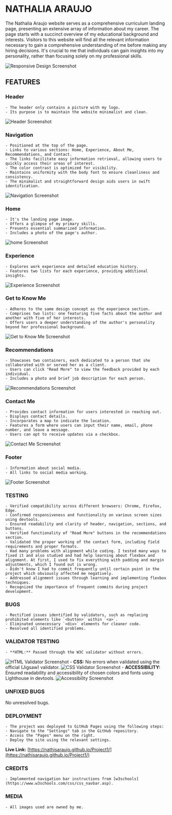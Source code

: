 # NATHALIA ARAUJO

The Nathalia Araujo website serves as a comprehensive curriculum landing page, presenting an extensive array of information about my career. The page starts with a succinct overview of my educational background and interests. Visitors to this website will find all the relevant information necessary to gain a comprehensive understanding of me before making any hiring decisions. It's crucial to me that individuals can gain insights into my personality, rather than focusing solely on my professional skills.

![Responsive Design Screenshot](/readme-images/1.png)

## FEATURES

### Header
    - The header only contains a picture with my logo.
    - Its purpose is to maintain the website minimalist and clean.
  
![Header Screenshot](/readme-images/2.png)

### Navigation
    - Positioned at the top of the page.
    - Links to various sections: Home, Experience, About Me, Recommendations, and Contact.
    - The links facilitate easy information retrieval, allowing users to quickly access their areas of interest.
    - The color contrast is optimized for visibility.
    - Maintains uniformity with the body font to ensure cleanliness and consistency.
    - The minimalist and straightforward design aids users in swift identification.

![Navigation Screenshot](/readme-images/3.png)

### Home
    - It's the landing page image.
    - Offers a glimpse of my primary skills.
    - Presents essential summarized information.
    - Includes a photo of the page's author.

![home Screenshot](/readme-images/4.png)

### Experience
    - Explores work experience and detailed education history.
    - Features two lists for each experience, providing additional insights.

![Experience Screenshot](/readme-images/5.png)

### Get to Know Me
    - Adheres to the same design concept as the experience section.
    - Comprises two lists: one featuring five facts about the author and another with five of her interests.
    - Offers users a deeper understanding of the author's personality beyond her professional background.

![Get to Know Me Screenshot](/readme-images/6.png)

### Recommendations
    - Showcases two containers, each dedicated to a person that she collaborated with or served her as a client.
    - Users can click "Read More" to view the feedback provided by each individual.
    - Includes a photo and brief job description for each person.

![Recommendations Screenshot](/readme-images/7.png)

### Contact Me
    - Provides contact information for users interested in reaching out.
    - Displays contact details.
    - Incorporates a map to indicate the location.
    - Features a form where users can input their name, email, phone number, and leave a message.
    - Users can opt to receive updates via a checkbox.

![Contact Me Screenshot](/readme-images/8.png)

### Footer
    - Information about social media.
    - All links to social media working.

![Footer Screenshot](/readme-images/9.png)

### TESTING
    - Verified compatibility across different browsers: Chrome, Firefox, Edge.
    - Confirmed responsiveness and functionality on various screen sizes using devtools.
    - Ensured readability and clarity of header, navigation, sections, and buttons.
    - Verified functionality of "Read More" buttons in the recommendations section.
    - Validated the proper working of the contact form, including field requirements and proper formats.
    - Had many problems with alignment while coding. I tested many ways to fixed it and also studied and had help learning about flexbox and alignment. At first, I used to fix everything with padding and margin adjustments, which I found out is wrong.
    - Didn't know I had to commit frequently until certain point in the project which obviously affected me negatively.
    - Addressed alignment issues through learning and implementing flexbox techniques.
    - Recognized the importance of frequent commits during project development.

### BUGS
    - Rectified issues identified by validators, such as replacing prohibited elements like `<button>` within `<a>`.
    - Eliminated unnecessary `<div>` elements for cleaner code.
    - Resolved all identified problems.

### VALIDATOR TESTING
    - **HTML:** Passed through the W3C validator without errors.
![HTML Validator Screenshot](/readme-images/10.png)
    - **CSS:** No errors when validated using the official (Jigsaw) validator.
  ![CSS Validator Screenshot](/readme-images/11.png)
    - **ACCESSIBILITY:** Ensured readability and accessibility of chosen colors and fonts using Lighthouse in devtools.
  ![Accessibility Screenshot](/readme-images/12.png)

### UNFIXED BUGS

No unresolved bugs.

### DEPLOYMENT    
    - The project was deployed to GitHub Pages using the following steps:
    - Navigate to the "Settings" tab in the GitHub repository.
    - Access the "Pages" menu on the right.
    - Deploy the site using the relevant settings.

**Live Link:** [https://nathisaraujo.github.io/Project1/](https://nathisaraujo.github.io/Project1/)

### CREDITS
    - Implemented navigation bar instructions from [w3schools](https://www.w3schools.com/css/css_navbar.asp).

### MEDIA
    - All images used are owned by me.